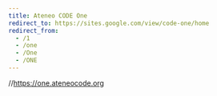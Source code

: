 ```yaml
---
title: Ateneo CODE One
redirect_to: https://sites.google.com/view/code-one/home
redirect_from: 
  - /1
  - /one
  - /One
  - /ONE
---
```

 //https://one.ateneocode.org
